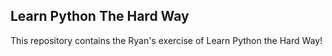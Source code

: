## Learn Python The Hard Way

This repository contains the Ryan's exercise of Learn Python the Hard Way!